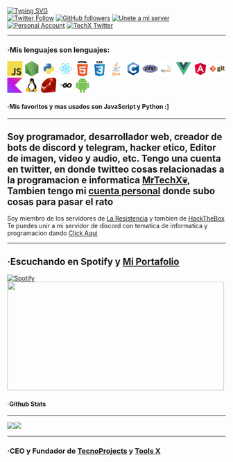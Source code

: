[![Typing SVG](https://readme-typing-svg.herokuapp.com?color=%23CDCDCD&size=25&lines=MrTechX+%7C+UlisesCamacho;Pentester+%7C+Hacker)](https://git.io/typing-svg) <br>
[![Twitter Follow](https://img.shields.io/twitter/follow/Mr__TechX?color=%231DA1F2&label=Mr.%20TechX&logo=twitter&logoColor=%231DA1F2&style=for-the-badge)](https://twitter.com/Mr__TechX)
[![GitHub followers](https://img.shields.io/github/followers/Mr-TechX?color=%23181717&label=Github%20%7C%20Follow&logo=Github&style=for-the-badge)](http://bit.ly/github_techX)
[![Unete a mi server](https://img.shields.io/discord/847520823727620126?color=%235865F2&label=Unete%20a%20mi%20servidor&logo=Discord&style=for-the-badge)](https://bit.ly/3vcdM5j)
[![Personal Account](https://img.shields.io/twitter/follow/ulises__camacho?color=%231DA1F2&label=Personal%20Account&logo=twitter&logoColor=%231DA1F2&style=for-the-badge)](https://twitter.com/ulises__camacho)
[![TechX Twitter](https://pbs.twimg.com/profile_banners/1370653756468166657/1626578835/1500x500)](https://twitter.com/Mr_TechX)

---
### ·Mis lenguajes son lenguajes:
<img height="35" src="https://raw.githubusercontent.com/github/explore/80688e429a7d4ef2fca1e82350fe8e3517d3494d/topics/javascript/javascript.png"> <img height="35" src="https://raw.githubusercontent.com/github/explore/80688e429a7d4ef2fca1e82350fe8e3517d3494d/topics/nodejs/nodejs.png">
<img height="35" src="https://raw.githubusercontent.com/github/explore/80688e429a7d4ef2fca1e82350fe8e3517d3494d/topics/python/python.png">
<img height="35" src="https://raw.githubusercontent.com/github/explore/80688e429a7d4ef2fca1e82350fe8e3517d3494d/topics/react/react.png">
<img height="35" src="https://raw.githubusercontent.com/github/explore/80688e429a7d4ef2fca1e82350fe8e3517d3494d/topics/html/html.png">
<img height="35" src="https://raw.githubusercontent.com/github/explore/80688e429a7d4ef2fca1e82350fe8e3517d3494d/topics/css/css.png">
<img height="35" src="https://raw.githubusercontent.com/github/explore/80688e429a7d4ef2fca1e82350fe8e3517d3494d/topics/java/java.png">
<img height="35" src="https://raw.githubusercontent.com/github/explore/80688e429a7d4ef2fca1e82350fe8e3517d3494d/topics/c/c.png">
<img height="35" src="https://raw.githubusercontent.com/github/explore/80688e429a7d4ef2fca1e82350fe8e3517d3494d/topics/php/php.png">
<img height="35" src="https://raw.githubusercontent.com/github/explore/80688e429a7d4ef2fca1e82350fe8e3517d3494d/topics/mysql/mysql.png">
<img height="35" src="https://raw.githubusercontent.com/github/explore/80688e429a7d4ef2fca1e82350fe8e3517d3494d/topics/vue/vue.png">
<img height="35" src="https://raw.githubusercontent.com/github/explore/80688e429a7d4ef2fca1e82350fe8e3517d3494d/topics/angular/angular.png">
<img height="35" src="https://raw.githubusercontent.com/github/explore/80688e429a7d4ef2fca1e82350fe8e3517d3494d/topics/git/git.png">
<img height="35" src="https://raw.githubusercontent.com/github/explore/80688e429a7d4ef2fca1e82350fe8e3517d3494d/topics/kotlin/kotlin.png">
<img height="35" src="https://raw.githubusercontent.com/github/explore/80688e429a7d4ef2fca1e82350fe8e3517d3494d/topics/linux/linux.png">
<img height="35" src="https://raw.githubusercontent.com/github/explore/80688e429a7d4ef2fca1e82350fe8e3517d3494d/topics/ruby/ruby.png">
<img height="35" src="https://raw.githubusercontent.com/github/explore/80688e429a7d4ef2fca1e82350fe8e3517d3494d/topics/go/go.png">
<img height="35" src="https://raw.githubusercontent.com/github/explore/80688e429a7d4ef2fca1e82350fe8e3517d3494d/topics/android/android.png">

#### ·Mis favoritos y mas usados son JavaScript y Python :]

---
Soy programador, desarrollador web, creador de bots de discord y telegram, hacker etico, Editor de imagen, video y audio, etc.
Tengo una cuenta en twitter, en donde twitteo cosas relacionadas a la programacion e informatica [MrTechX💀](https://twitter.com/Mr__TechX), Tambien tengo mi [cuenta personal](https://twitter.com/Ulises__Camacho) donde subo cosas para pasar el rato
----

Soy miembro de los servidores de [La Resistencia](https://discord.gg/CxJmzvjCzJ) y tambien de [HackTheBox](https://discord.gg/hackthebox) 
Te puedes unir a mi servidor de discord  con tematica de informatica y programacion dando [Click Aqui](http://bit.ly/discord_techX)

---
## ·Escuchando en Spotify y [Mi Portafolio](https://web.ulisescamacho.repl.co)
[![Spotify](https://spotify-github-profile.vercel.app/api/view?uid=qvv8hkxzjkj2cvez6d63tg708&cover_image=true&theme=default)](https://spotify-github-profile.vercel.app/api/view?uid=qvv8hkxzjkj2cvez6d63tg708&redirect=true)<img src="https://pbs.twimg.com/media/FKIKf6RVkAE3ekB?format=jpg&name=large" href="https://web.ulisescamacho.repl.co" width="500px" height="250px">

#### ·Github Stats
---
<img src="https://github-readme-stats.vercel.app/api?username=Mr-TechX&show_icons=true&theme=radical&count_private=true&include_all_commits=true"><img src="https://github-readme-stats.vercel.app/api/top-langs/?username=Mr-TechX&theme=radical&langs_count=4"> <br>

---
### ·CEO y Fundador de [TecnoProjects](https://github.com/TecnoProjects) y [Tools X](https://github.com/Tools-X)
<!--  -->
